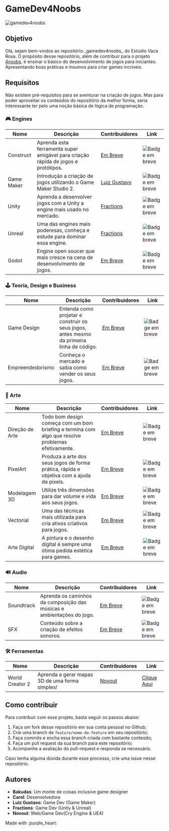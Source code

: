# GameDev4Noobs

<p align="left">
  <img src="https://img.shields.io/github/license/VacaRoxa/gamedev4noobs" alt="gamedev4noobs">
</p>

## Objetivo
<p align="left">
  Olá, sejam bem-vindos ao repositório _gamedev4noobs_ do Estúdio Vaca Roxa. O propósito desse repositório, além de contribuir para o projeto <a href="https://github.com/he4rt/4noobs">4noobs</a>, é ensinar o básico do desenvolvimento de jogos para iniciantes. Apresentando boas práticas e insumos para criar games incríveis.
</p>

## Requisitos

Não existem pré-requisitos para se aventurar na criação de jogos. Mas para poder aproveitar os conteúdos do repositório da melhor forma, seria interessante ter pelo uma noção básica de lógica de programação.

### 🎮 Engines

| Nome | Descrição | Contribuidores | Link |
| ------ | ------ | ------ | ------ |
| Construct | Aprenda esta ferramenta super amigável para criação rápida de jogos e protótipos. | [Em Breve]() | <img alt="Badge em breve" src="https://img.shields.io/badge/-EM%20BREVE-red"> |
| Game Maker | Introdução a criação de jogos utilizando o Game Maker Studio 2. | [Luiz Gustavo]() | <img alt="Badge em breve" src="https://img.shields.io/badge/-EM%20BREVE-red"> |
| Unity | Aprenda a desenvolver jogos com a Unity a engine mais usado no mercado. | [Fractions]() | <img alt="Badge em breve" src="https://img.shields.io/badge/-EM%20BREVE-red"> |
| Unreal | Uma das engines mais poderesas, conheça e estude para dominar essa engine. | [Fractions]() | <img alt="Badge em breve" src="https://img.shields.io/badge/-EM%20BREVE-red"> |
| Godot | Engine open soucer que mais cresce na cena de desenvolvimento de jogos. | [Em Breve]() | <img alt="Badge em breve" src="https://img.shields.io/badge/-EM%20BREVE-red">|

### 🕹 Teoria, Design e Business

| Nome | Descrição | Contribuidores | Link |
| ------ | ------ | ------ | ------ |
| Game Design | Entenda como projetar e construir os seus jogos, antes mesmo da primeira linha de código. | [Em Breve]() | <img alt="Badge em breve" src="https://img.shields.io/badge/-EM%20BREVE-red"> |
| Empreendedorismo | Conheça o mercado e saiba como vender os seus jogos. | [Em Breve]() | <img alt="Badge em breve" src="https://img.shields.io/badge/-EM%20BREVE-red"> |


### 🎨 Arte

| Nome | Descrição | Contribuidores | Link |
| ------ | ------ | ------ | ------ |
| Direção de Arte | Todo bom design começa com um bom briefing e termina com algo que resolve problemas efetivamente. | [Em Breve]() | <img alt="Badge em breve" src="https://img.shields.io/badge/-EM%20BREVE-red"> |
| PixelArt | Produza a arte dos seus jogos de forma prática, rápida e objetiva com a ajuda de pixels. | [Em Breve]() | <img alt="Badge em breve" src="https://img.shields.io/badge/-EM%20BREVE-red"> |
| Modelagem 3D | Utilize três dimensões para dar volume e vida aos seus jogos. | [Em Breve]() | <img alt="Badge em breve" src="https://img.shields.io/badge/-EM%20BREVE-red"> |
| Vectorial | Uma das técnicas mais utilizada para cria ativos criativos para jogos. | [Em Breve]() | <img alt="Badge em breve" src="https://img.shields.io/badge/-EM%20BREVE-red"> |
| Arte Digital | A pintura e o desenho digital é sempre uma ótima pedida estética para games. | [Em Breve]() | <img alt="Badge em breve" src="https://img.shields.io/badge/-EM%20BREVE-red"> |

### 🔊 Audio

| Nome | Descrição | Contribuidores | Link |
| ------ | ------ | ------ | ------ |
| Soundtrack | Aprenda os caminhos da composição das músicas e ambientações do jogo. | [Em Breve]() | <img alt="Badge em breve" src="https://img.shields.io/badge/-EM%20BREVE-red"> |
| SFX | Conteúdo sobre a criação de efeitos sonoros. | [Em Breve]() | <img alt="Badge em breve" src="https://img.shields.io/badge/-EM%20BREVE-red"> |

### 🛠️ Ferramentas

| Nome | Descrição | Contribuidores | Link |
| ------ | ------ | ------ | ------ |
| World Creator 2 | Aprenda a gerar mapas 3D de uma forma simples! | [Novout](https://github.com/Novout) | [Clique Aqui](https://github.com/Novout/wc4noobs) |

## Como contribuir

Para contribuir com esse projeto, basta seguir os passos abaixo:

1. Faça um fork desse repositório em sua conta pessoal no Github;
2. Crie uma branch de `feature/nome-da-feature` em seu repositório;
3. Faça commits e encha essa branch criada com bastante conteúdo;
4. Faça um pull request da sua branch para este repositório;
5. Acompanhe a avaliação do pull-request e responda se necessário.

Caso tenha alguma dúvida durante esse processo, crie uma issue nesse repositório.

## Autores

- **Bakudas**: Um monte de coisas inclusive game designer
- **Carol**: Desenvolvedora
- **Luiz Gustavo**: Game Dev (Game Maker)
- **Fractions**: Game Dev (Unity & Unreal)
- **Novout**: Web/Game Dev(Cry Engine & UE4)

<p align="left">
   Made with :purple_heart:
</p>
